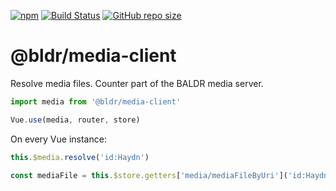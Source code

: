 [![npm](https://img.shields.io/npm/v/baldr.svg)](https://www.npmjs.com/package/baldr)
[![Build Status](https://travis-ci.org/Josef-Friedrich/baldr.svg?branch=master)](https://travis-ci.org/Josef-Friedrich/baldr)
[![GitHub repo size](https://img.shields.io/github/repo-size/Josef-Friedrich/baldr.svg)](https://github.com/Josef-Friedrich/baldr)

# @bldr/media-client

Resolve media files. Counter part of the BALDR media server.

```js
import media from '@bldr/media-client'

Vue.use(media, router, store)
```

On every Vue instance:

```js
this.$media.resolve('id:Haydn')

const mediaFile = this.$store.getters['media/mediaFileByUri']('id:Haydn')
```
